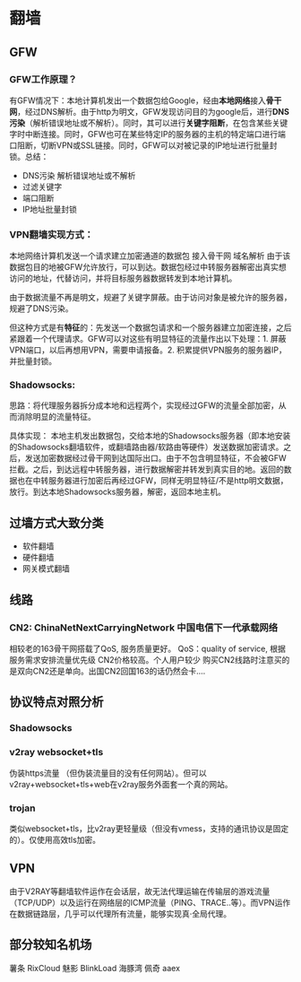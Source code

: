 # 翻墙
## GFW
### GFW工作原理？
有GFW情况下：本地计算机发出一个数据包给Google，经由**本地网络**接入**骨干网**，经过DNS解析。由于http为明文，GFW发现访问目的为google后，进行**DNS污染**（解析错误地址或不解析）。同时，其可以进行**关键字阻断**，在包含某些关键字时中断连接。同时，GFW也可在某些特定IP的服务器的主机的特定端口进行端口阻断，切断VPN或SSL链接。同时，GFW可以对被记录的IP地址进行批量封锁。总结：

- DNS污染 解析错误地址或不解析
- 过滤关键字
- 端口阻断
- IP地址批量封锁

### VPN翻墙实现方式：
本地网络计算机发送一个请求建立加密通道的数据包 接入骨干网 域名解析 由于该数据包目的地被GFW允许放行，可以到达。数据包经过中转服务器解密出真实想访问的地址，代替访问，并将目标服务器数据转发到本地计算机。

由于数据流量不再是明文，规避了关键字屏蔽。由于访问对象是被允许的服务器，规避了DNS污染。

但这种方式是有**特征**的：先发送一个数据包请求和一个服务器建立加密连接，之后紧跟着一个代理请求。GFW可以对这些有明显特征的流量作出以下处理：1. 屏蔽VPN端口，以后再想用VPN，需要申请报备。2. 积累提供VPN服务的服务器IP，并批量封锁。

### Shadowsocks:
思路：将代理服务器拆分成本地和远程两个，实现经过GFW的流量全部加密，从而消除明显的流量特征。

具体实现： 本地主机发出数据包，交给本地的Shadowsocks服务器（即本地安装的Shadowsocks翻墙软件，或翻墙路由器/软路由等硬件）发送数据加密请求。之后，发送加密数据经过骨干网到达国际出口。由于不包含明显特征，不会被GFW拦截。之后，到达远程中转服务器，进行数据解密并转发到真实目的地。返回的数据也在中转服务器进行加密后再经过GFW，同样无明显特征/不是http明文数据，放行。到达本地Shadowsocks服务器，解密，返回本地主机。



## 过墙方式大致分类

- 软件翻墙
- 硬件翻墙
- 网关模式翻墙

## 线路
### CN2: ChinaNetNextCarryingNetwork 中国电信下一代承载网络
相较老的163骨干网搭载了QoS, 服务质量更好。
QoS：quality of service, 根据服务需求安排流量优先级
CN2价格较高。个人用户较少
购买CN2线路时注意买的是双向CN2还是单向。出国CN2回国163的话仍然会卡....


## 协议特点对照分析
### Shadowsocks
### v2ray websocket+tls
伪装https流量 （但伪装流量目的没有任何网站）。但可以v2ray+websocket+tls+web在v2ray服务外面套一个真的网站。
### trojan
类似websocket+tls，比v2ray更轻量级（但没有vmess，支持的通讯协议是固定的）。仅使用高效tls加密。

## VPN
由于V2RAY等翻墙软件运作在会话层，故无法代理运输在传输层的游戏流量（TCP/UDP）以及运行在网络层的ICMP流量（PING、TRACE..等）。而VPN运作在数据链路层，几乎可以代理所有流量，能够实现真·全局代理。

## 部分较知名机场
薯条 RixCloud 魅影 BlinkLoad 海豚湾 佩奇 aaex



